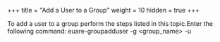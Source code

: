 +++
title = "Add a User to a Group"
weight = 10
hidden = true
+++

To add a user to a group perform the steps listed in this topic.Enter the following command: 
    euare-groupadduser -g <group_name> -u <user-name> 

